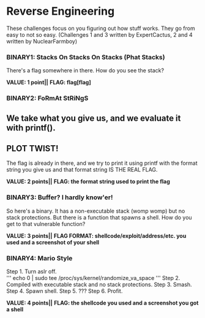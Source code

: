 # Reverse Engineering

These challenges focus on you figuring out how stuff works. They go from easy to not so easy. (Challenges 1 and 3 written by ExpertCactus, 2 and 4 written by NuclearFarmboy)

### BINARY1: Stacks On Stacks On Stacks (Phat Stacks)  
There's a flag somewhere in there. How do you see the stack?

**VALUE: 1 point||**
**FLAG: flag[flag]**

### BINARY2: FoRmAt StRiNgS
We take what you give us, and we evaluate it with printf().
---------------
**PLOT TWIST!**
---------------
The flag is already in there, and we try to print it using printf with the format string you give us and that format string IS THE REAL FLAG.


**VALUE: 2 points||**
**FLAG: the format string used to print the flag**


### BINARY3: Buffer? I hardly know'er!
So here's a binary. It has a non-executable stack (womp womp) but no stack protections. But there is a function that spawns a shell. How do you get to that vulnerable function?

**VALUE: 3 points||**
**FLAG FORMAT: shellcode/exploit/address/etc. you used and a screenshot of your shell**

### BINARY4: Mario Style
Step 1. Turn aslr off.  
'''
echo 0 | sudo tee /proc/sys/kernel/randomize_va_space
'''
Step 2. Compiled with executable stack and no stack protections. 
Step 3. Smash.
Step 4. Spawn shell.
Step 5. ???
Step 6. Profit. 

**VALUE: 4 points||**
**FLAG: the shellcode you used and a screenshot you got a shell**

